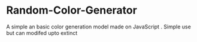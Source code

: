 # Random-Color-Generator
A simple an basic color generation model made on JavaScript . Simple use but can modifed upto extinct
